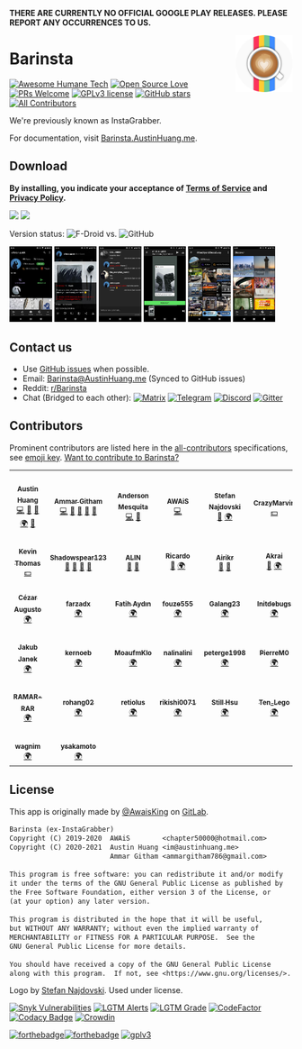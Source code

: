 **THERE ARE CURRENTLY NO OFFICIAL GOOGLE PLAY RELEASES. PLEASE REPORT ANY OCCURRENCES TO US.**

<img src="./app/src/main/ic_launcher-round.png" alt="Barinsta logo" align="right" width="20%"/>

# Barinsta

[![Awesome Humane Tech](https://raw.githubusercontent.com/humanetech-community/awesome-humane-tech/main/humane-tech-badge.svg?sanitize=true)](https://github.com/humanetech-community/awesome-humane-tech)
[![Open Source Love](https://badges.frapsoft.com/os/v3/open-source.svg?v=103)](https://github.com/ellerbrock/open-source-badges/)
[![PRs Welcome](https://img.shields.io/badge/PRs-welcome-brightgreen.svg)](http://makeapullrequest.com)
[![GPLv3 license](https://img.shields.io/badge/License-GPLv3-blue.svg)](./LICENSE)
[![GitHub stars](https://img.shields.io/github/stars/austinhuang0131/instagrabber.svg?style=social&label=Star)](https://GitHub.com/austinhuang0131/barinsta/stargazers/)<!-- ALL-CONTRIBUTORS-BADGE:START - Do not remove or modify this section -->
[![All Contributors](https://img.shields.io/badge/all_contributors-32-orange.svg)](#contributors)
<!-- ALL-CONTRIBUTORS-BADGE:END -->

We're previously known as InstaGrabber.

For documentation, visit [Barinsta.AustinHuang.me](https://barinsta.austinhuang.me).

## Download

**By installing, you indicate your acceptance of [Terms of Service](https://barinsta.austinhuang.me/en/latest/tos/) and [Privacy Policy](https://barinsta.austinhuang.me/en/latest/privacy/).**

<a href="https://f-droid.org/en/packages/me.austinhuang.instagrabber/"><img src="https://fdroid.gitlab.io/artwork/badge/get-it-on.png" height="75"></a>
<a href="https://github.com/austinhuang0131/barinsta/releases/latest"><img src="https://raw.githubusercontent.com/andOTP/andOTP/master/assets/badges/get-it-on-github.png" height="75"></a>

Version status: ![F-Droid](https://img.shields.io/f-droid/v/me.austinhuang.instagrabber.svg) vs. ![GitHub](https://img.shields.io/github/release/austinhuang0131/barinsta.svg?logo=github)

<a href="https://github.com/austinhuang0131/instagrabber/blob/master/fastlane/metadata/android/en-US/images/phoneScreenshots/1.jpg"><img src="./fastlane/metadata/android/en-US/images/phoneScreenshots/1.jpg" alt="Profile" width="15%"/></a>
<a href="https://github.com/austinhuang0131/instagrabber/blob/master/fastlane/metadata/android/en-US/images/phoneScreenshots/2.jpg"><img src="./fastlane/metadata/android/en-US/images/phoneScreenshots/2.jpg" alt="Post" width="15%"/></a>
<a href="https://github.com/austinhuang0131/instagrabber/blob/master/fastlane/metadata/android/en-US/images/phoneScreenshots/3.jpg"><img src="./fastlane/metadata/android/en-US/images/phoneScreenshots/3.jpg" alt="Comments" width="15%"/></a>
<a href="https://github.com/austinhuang0131/instagrabber/blob/master/fastlane/metadata/android/en-US/images/phoneScreenshots/4.jpg"><img src="./fastlane/metadata/android/en-US/images/phoneScreenshots/4.jpg" alt="Story" width="15%"/></a>
<a href="https://github.com/austinhuang0131/instagrabber/blob/master/fastlane/metadata/android/en-US/images/phoneScreenshots/5.jpg"><img src="./fastlane/metadata/android/en-US/images/phoneScreenshots/5.jpg" alt="Hashtag" width="15%"/></a>
<a href="https://github.com/austinhuang0131/instagrabber/blob/master/fastlane/metadata/android/en-US/images/phoneScreenshots/6.jpg"><img src="./fastlane/metadata/android/en-US/images/phoneScreenshots/6.jpg" alt="Discover Topics" width="15%"/></a>

## Contact us

* Use [GitHub issues](https://github.com/austinhuang0131/instagrabber/issues) when possible.
* Email: [Barinsta@AustinHuang.me](mailto:barinsta@austinhuang.me?body=Please%20note%20that%20your%20email%20address%20and%20the%20entire%20content%20will%20be%20published%20onto%20GitHub%20issues.%20If%20you%20do%20not%20wish%20to%20do%20that%2C%20use%20other%20contact%20methods%20instead.) (Synced to GitHub issues)
* Reddit: [r/Barinsta](https://reddit.com/r/barinsta)
* Chat (Bridged to each other): [![Matrix](https://img.shields.io/badge/Matrix-%23Barinsta:matrix.org-000000?logo=matrix)](https://matrix.to/#/#barinsta:matrix.org) [![Telegram](https://img.shields.io/badge/Telegram-@Grabber__App-2CA5E0?logo=telegram)](https://t.me/grabber_app) [![Discord](https://img.shields.io/badge/Discord-YtEDzN2-7289da?logo=discord&logoColor=white)](https://discord.gg/YtEDzN2) [![Gitter](https://img.shields.io/badge/Gitter-InstaGrabber/General-ed1965?logo=gitter)](https://gitter.im/instagrabber/general)

## Contributors

Prominent contributors are listed here in the [all-contributors](https://allcontributors.org/) specifications, see [emoji key](https://allcontributors.org/docs/en/emoji-key). [Want to contribute to Barinsta?](https://github.com/austinhuang0131/barinsta/blob/master/.github/CONTRIBUTING.md)

<!-- ALL-CONTRIBUTORS-LIST:START - Do not remove or modify this section -->
<!-- prettier-ignore-start -->
<!-- markdownlint-disable -->
<table>
  <tr>
    <td align="center"><a href="https://austinhuang.me"><img src="https://avatars1.githubusercontent.com/u/16656689?s=100" width="100px;" alt=""/><br /><sub><b>Austin Huang</b></sub></a><br /><a href="https://github.com/austinhuang0131/barinsta/commits?author=austinhuang0131" title="Code">💻</a> <a href="https://github.com/austinhuang0131/barinsta/commits?author=austinhuang0131" title="Documentation">📖</a> <a href="#question-austinhuang0131" title="Answering Questions">💬</a> <a href="https://crowdin.com/project/instagrabber" title="Translation">🌍</a> <a href="#ideas-austinhuang0131" title="Ideas, Planning, & Feedback">🤔</a></td>
    <td align="center"><a href="https://github.com/ammargitham"><img src="https://avatars0.githubusercontent.com/u/8017365?s=100" width="100px;" alt=""/><br /><sub><b>Ammar Githam</b></sub></a><br /><a href="https://github.com/austinhuang0131/barinsta/commits?author=ammargitham" title="Code">💻</a> <a href="#design-ammargitham" title="Design">🎨</a> <a href="#ideas-ammargitham" title="Ideas, Planning, & Feedback">🤔</a> <a href="#maintenance-ammargitham" title="Maintenance">🚧</a> <a href="#question-ammargitham" title="Answering Questions">💬</a></td>
    <td align="center"><a href="https://github.com/andersonvom"><img src="https://avatars3.githubusercontent.com/u/69922?v=4?s=100" width="100px;" alt=""/><br /><sub><b>Anderson Mesquita</b></sub></a><br /><a href="https://github.com/austinhuang0131/barinsta/commits?author=andersonvom" title="Code">💻</a> <a href="https://github.com/austinhuang0131/barinsta/issues?q=author%3Aandersonvom" title="Bug reports">🐛</a></td>
    <td align="center"><a href="http://rerolledgeek.blogspot.com/"><img src="https://avatars3.githubusercontent.com/u/5278488?s=100" width="100px;" alt=""/><br /><sub><b>AWAiS</b></sub></a><br /><a href="https://github.com/austinhuang0131/barinsta/commits?author=AwaisKing" title="Code">💻</a></td>
    <td align="center"><a href="https://stefannajdovski.com/"><img src="https://avatars2.githubusercontent.com/u/42580385?v=4?s=100" width="100px;" alt=""/><br /><sub><b>Stefan Najdovski</b></sub></a><br /><a href="#design-snajdovski" title="Design">🎨</a> <a href="https://crowdin.com/project/instagrabber" title="Translation">🌍</a></td>
    <td align="center"><a href="https://github.com/CrazyMarvin"><img src="https://avatars3.githubusercontent.com/u/15004217?v=4?s=100" width="100px;" alt=""/><br /><sub><b>CrazyMarvin</b></sub></a><br /><a href="#financial-CrazyMarvin" title="Financial">💵</a></td>
  </tr>
  <tr>
    <td align="center"><a href="http://kevinthomas.dev"><img src="https://avatars2.githubusercontent.com/u/15370181?s=100" width="100px;" alt=""/><br /><sub><b>Kevin Thomas</b></sub></a><br /><a href="#financial-KevinNThomas" title="Financial">💵</a></td>
    <td align="center"><a href="https://github.com/Shadowspear123"><img src="https://avatars1.githubusercontent.com/u/50462281?s=100" width="100px;" alt=""/><br /><sub><b>Shadowspear123</b></sub></a><br /><a href="#blog-Shadowspear123" title="Blogposts">📝</a> <a href="https://github.com/austinhuang0131/barinsta/issues?q=author%3AShadowspear123" title="Bug reports">🐛</a> <a href="#ideas-Shadowspear123" title="Ideas, Planning, & Feedback">🤔</a> <a href="#question-Shadowspear123" title="Answering Questions">💬</a></td>
    <td align="center"><a href="https://alin.atwebpages.com/"><img src="https://avatars2.githubusercontent.com/u/13281020?v=4?s=100" width="100px;" alt=""/><br /><sub><b>ALIN</b></sub></a><br /><a href="https://github.com/austinhuang0131/barinsta/issues?q=author%3Aalin-1" title="Bug reports">🐛</a> <a href="#ideas-alin-1" title="Ideas, Planning, & Feedback">🤔</a></td>
    <td align="center"><a href="https://github.com/RickyM7"><img src="https://avatars3.githubusercontent.com/u/24703825?v=4?s=100" width="100px;" alt=""/><br /><sub><b>Ricardo</b></sub></a><br /><a href="https://github.com/austinhuang0131/barinsta/issues?q=author%3ARickyM7" title="Bug reports">🐛</a> <a href="https://crowdin.com/project/instagrabber" title="Translation">🌍</a></td>
    <td align="center"><a href="https://airikr.me/"><img src="https://avatars0.githubusercontent.com/u/53869451?s=100" width="100px;" alt=""/><br /><sub><b>Airikr</b></sub></a><br /><a href="#ideas-e-edgren" title="Ideas, Planning, & Feedback">🤔</a> <a href="#question-e-edgren" title="Answering Questions">💬</a></td>
    <td align="center"><a href="https://github.com/Akrai"><img src="https://avatars1.githubusercontent.com/u/5624597?v=4?s=100" width="100px;" alt=""/><br /><sub><b>Akrai</b></sub></a><br /><a href="#ideas-Akrai" title="Ideas, Planning, & Feedback">🤔</a> <a href="https://crowdin.com/project/instagrabber" title="Translation">🌍</a></td>
  </tr>
  <tr>
    <td align="center"><a href="https://github.com/cizordj"><img src="https://avatars2.githubusercontent.com/u/32869222?v=4?s=100" width="100px;" alt=""/><br /><sub><b>Cézar Augusto</b></sub></a><br /><a href="https://crowdin.com/project/instagrabber" title="Translation">🌍</a></td>
    <td align="center"><a href="https://github.com/farzadx"><img src="https://avatars2.githubusercontent.com/u/70059397?v=4?s=100" width="100px;" alt=""/><br /><sub><b>farzadx</b></sub></a><br /><a href="https://crowdin.com/project/instagrabber" title="Translation">🌍</a></td>
    <td align="center"><a href="https://github.com/faydin"><img src="https://avatars2.githubusercontent.com/u/22706676?v=4?s=100" width="100px;" alt=""/><br /><sub><b>Fatih Aydın</b></sub></a><br /><a href="https://crowdin.com/project/instagrabber" title="Translation">🌍</a></td>
    <td align="center"><a href="https://github.com/fouze555"><img src="https://avatars3.githubusercontent.com/u/71935341?v=4?s=100" width="100px;" alt=""/><br /><sub><b>fouze555</b></sub></a><br /><a href="https://crowdin.com/project/instagrabber" title="Translation">🌍</a></td>
    <td align="center"><a href="https://github.com/Galang23"><img src="https://avatars3.githubusercontent.com/u/13700948?s=100" width="100px;" alt=""/><br /><sub><b>Galang23</b></sub></a><br /><a href="https://crowdin.com/project/instagrabber" title="Translation">🌍</a></td>
    <td align="center"><a href="https://github.com/initdebugs"><img src="https://avatars0.githubusercontent.com/u/75781464?v=4?s=100" width="100px;" alt=""/><br /><sub><b>Initdebugs</b></sub></a><br /><a href="https://crowdin.com/project/instagrabber" title="Translation">🌍</a></td>
  </tr>
  <tr>
    <td align="center"><a href="https://janek.xyz/"><img src="https://avatars3.githubusercontent.com/u/8365659?v=4?s=100" width="100px;" alt=""/><br /><sub><b>Jakub Janek</b></sub></a><br /><a href="https://crowdin.com/project/instagrabber" title="Translation">🌍</a></td>
    <td align="center"><a href="https://becauseofprog.fr/"><img src="https://avatars3.githubusercontent.com/u/24623168?s=100" width="100px;" alt=""/><br /><sub><b>kernoeb</b></sub></a><br /><a href="https://crowdin.com/project/instagrabber" title="Translation">🌍</a></td>
    <td align="center"><a href="https://github.com/MoaufmKlo"><img src="https://avatars1.githubusercontent.com/u/45636897?s=100" width="100px;" alt=""/><br /><sub><b>MoaufmKlo</b></sub></a><br /><a href="https://crowdin.com/project/instagrabber" title="Translation">🌍</a></td>
    <td align="center"><a href="https://github.com/nalinalini"><img src="https://avatars0.githubusercontent.com/u/65640431?v=4?s=100" width="100px;" alt=""/><br /><sub><b>nalinalini</b></sub></a><br /><a href="https://crowdin.com/project/instagrabber" title="Translation">🌍</a></td>
    <td align="center"><a href="https://github.com/peterge1998"><img src="https://avatars2.githubusercontent.com/u/47355238?s=100" width="100px;" alt=""/><br /><sub><b>peterge1998</b></sub></a><br /><a href="https://crowdin.com/project/instagrabber" title="Translation">🌍</a></td>
    <td align="center"><a href="https://github.com/PierreM0"><img src="https://avatars3.githubusercontent.com/u/71077853?v=4?s=100" width="100px;" alt=""/><br /><sub><b>PierreM0</b></sub></a><br /><a href="https://crowdin.com/project/instagrabber" title="Translation">🌍</a></td>
  </tr>
  <tr>
    <td align="center"><a href="https://github.com/RAMAR-RAR"><img src="https://avatars3.githubusercontent.com/u/47423745?s=100" width="100px;" alt=""/><br /><sub><b>RAMAR-RAR</b></sub></a><br /><a href="https://crowdin.com/project/instagrabber" title="Translation">🌍</a></td>
    <td align="center"><a href="https://github.com/rohang02"><img src="https://avatars3.githubusercontent.com/u/47921164?v=4?s=100" width="100px;" alt=""/><br /><sub><b>rohang02</b></sub></a><br /><a href="https://crowdin.com/project/instagrabber" title="Translation">🌍</a></td>
    <td align="center"><a href="https://github.com/retiolus"><img src="https://avatars1.githubusercontent.com/u/65604466?v=4?s=100" width="100px;" alt=""/><br /><sub><b>retiolus</b></sub></a><br /><a href="https://crowdin.com/project/instagrabber" title="Translation">🌍</a></td>
    <td align="center"><a href="https://github.com/rikishi0071"><img src="https://avatars3.githubusercontent.com/u/18183855?v=4?s=100" width="100px;" alt=""/><br /><sub><b>rikishi0071</b></sub></a><br /><a href="https://crowdin.com/project/instagrabber" title="Translation">🌍</a></td>
    <td align="center"><a href="https://stillu.cc/"><img src="https://avatars2.githubusercontent.com/u/5843208?v=4?s=100" width="100px;" alt=""/><br /><sub><b>Still Hsu</b></sub></a><br /><a href="https://crowdin.com/project/instagrabber" title="Translation">🌍</a></td>
    <td align="center"><a href="https://github.com/Lego8486"><img src="https://avatars1.githubusercontent.com/u/47414485?s=100" width="100px;" alt=""/><br /><sub><b>Ten_Lego</b></sub></a><br /><a href="https://crowdin.com/project/instagrabber" title="Translation">🌍</a></td>
  </tr>
  <tr>
    <td align="center"><a href="https://github.com/wagnim"><img src="https://avatars0.githubusercontent.com/u/30241419?s=100" width="100px;" alt=""/><br /><sub><b>wagnim</b></sub></a><br /><a href="https://crowdin.com/project/instagrabber" title="Translation">🌍</a></td>
    <td align="center"><a href="https://github.com/ysakamoto"><img src="https://avatars3.githubusercontent.com/u/1331642?v=4?s=100" width="100px;" alt=""/><br /><sub><b>ysakamoto</b></sub></a><br /><a href="https://crowdin.com/project/instagrabber" title="Translation">🌍</a></td>
  </tr>
</table>

<!-- markdownlint-restore -->
<!-- prettier-ignore-end -->
<!-- ALL-CONTRIBUTORS-LIST:END -->

## License

This app is originally made by [@AwaisKing](https://github.com/AwaisKing) on [GitLab](https://gitlab.com/AwaisKing/instagrabber).

    Barinsta (ex-InstaGrabber)
    Copyright (C) 2019-2020  AWAiS        <chapter50000@hotmail.com>
    Copyright (C) 2020-2021  Austin Huang <im@austinhuang.me>
                             Ammar Githam <ammargitham786@gmail.com>

    This program is free software: you can redistribute it and/or modify
    it under the terms of the GNU General Public License as published by
    the Free Software Foundation, either version 3 of the License, or
    (at your option) any later version.

    This program is distributed in the hope that it will be useful,
    but WITHOUT ANY WARRANTY; without even the implied warranty of
    MERCHANTABILITY or FITNESS FOR A PARTICULAR PURPOSE.  See the
    GNU General Public License for more details.

    You should have received a copy of the GNU General Public License
    along with this program.  If not, see <https://www.gnu.org/licenses/>.

Logo by [Stefan Najdovski](https://stefannajdovski.com/). Used under license.

[![Snyk Vulnerabilities](https://img.shields.io/snyk/vulnerabilities/github/austinhuang0131/instagrabber)](https://snyk.io/test/github/austinhuang0131/barinsta)
[![LGTM Alerts](https://img.shields.io/lgtm/alerts/github/austinhuang0131/instagrabber)](https://lgtm.com/projects/g/austinhuang0131/barinsta)
[![LGTM Grade](https://img.shields.io/lgtm/grade/java/github/austinhuang0131/instagrabber)](https://lgtm.com/projects/g/austinhuang0131/barinsta)
[![CodeFactor](https://www.codefactor.io/repository/github/austinhuang0131/barinsta/badge)](https://www.codefactor.io/repository/github/austinhuang0131/barinsta)
[![Codacy Badge](https://app.codacy.com/project/badge/Grade/e9cfcb7733f8477d92e5c0f30cac137a)](https://www.codacy.com/manual/austinhuang0131/instagrabber)
[![Crowdin](https://badges.crowdin.net/instagrabber/localized.svg)](https://crowdin.com/project/instagrabber)

[![forthebadge](https://forthebadge.com/images/badges/made-with-java.svg)](https://forthebadge.com)[![forthebadge](https://forthebadge.com/images/badges/built-for-android.svg)](https://forthebadge.com) [![gplv3](https://www.gnu.org/graphics/gplv3-with-text-136x68.png)](https://www.gnu.org/licenses/gpl-3.0.html)
